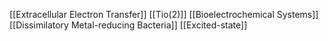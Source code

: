 [[Extracellular Electron Transfer]]
[[Tio(2)]]
[[Bioelectrochemical Systems]]
[[Dissimilatory Metal-reducing Bacteria]]
[[Excited-state]]
